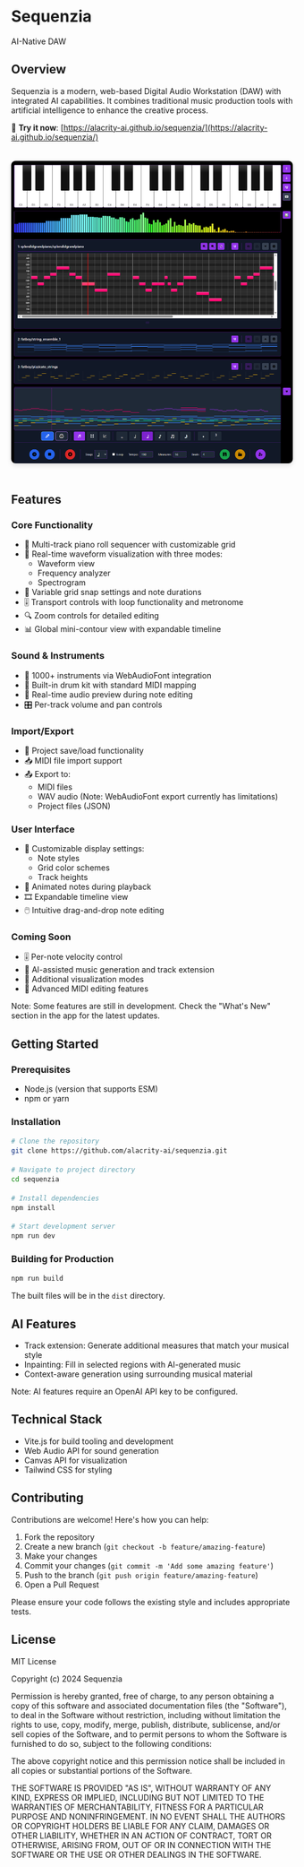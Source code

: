 # Sequenzia
AI-Native DAW

## Overview
Sequenzia is a modern, web-based Digital Audio Workstation (DAW) with integrated AI capabilities. It combines traditional music production tools with artificial intelligence to enhance the creative process.

🎵 **Try it now**: [https://alacrity-ai.github.io/sequenzia/](https://alacrity-ai.github.io/sequenzia/)

<img src="screenshot.PNG" alt="Sequenzia DAW Interface" width="800" style="border-radius: 8px; margin: 20px 0; box-shadow: 0 4px 8px rgba(0,0,0,0.1);">

## Features

### Core Functionality
- 🎹 Multi-track piano roll sequencer with customizable grid
- 🎨 Real-time waveform visualization with three modes:
  - Waveform view
  - Frequency analyzer
  - Spectrogram
- 🎼 Variable grid snap settings and note durations
- 🎚️ Transport controls with loop functionality and metronome
- 🔍 Zoom controls for detailed editing
- 📊 Global mini-contour view with expandable timeline

### Sound & Instruments
- 🎹 1000+ instruments via WebAudioFont integration
- 🥁 Built-in drum kit with standard MIDI mapping
- 🎵 Real-time audio preview during note editing
- 🎛️ Per-track volume and pan controls

### Import/Export
- 💾 Project save/load functionality
- 📥 MIDI file import support
- 📤 Export to:
  - MIDI files
  - WAV audio (Note: WebAudioFont export currently has limitations)
  - Project files (JSON)

### User Interface
- 🎨 Customizable display settings:
  - Note styles
  - Grid color schemes
  - Track heights
- 🌊 Animated notes during playback
- 🎞️ Expandable timeline view
- 🖱️ Intuitive drag-and-drop note editing

### Coming Soon
- 🎚️ Per-note velocity control
- 🤖 AI-assisted music generation and track extension
- 🎨 Additional visualization modes
- 🎼 Advanced MIDI editing features

Note: Some features are still in development. Check the "What's New" section in the app for the latest updates.

## Getting Started

### Prerequisites
- Node.js (version that supports ESM)
- npm or yarn

### Installation
```bash
# Clone the repository
git clone https://github.com/alacrity-ai/sequenzia.git

# Navigate to project directory
cd sequenzia

# Install dependencies
npm install

# Start development server
npm run dev
```

### Building for Production
```bash
npm run build
```

The built files will be in the `dist` directory.

## AI Features
- Track extension: Generate additional measures that match your musical style
- Inpainting: Fill in selected regions with AI-generated music
- Context-aware generation using surrounding musical material

Note: AI features require an OpenAI API key to be configured.

## Technical Stack
- Vite.js for build tooling and development
- Web Audio API for sound generation
- Canvas API for visualization
- Tailwind CSS for styling

## Contributing
Contributions are welcome! Here's how you can help:

1. Fork the repository
2. Create a new branch (`git checkout -b feature/amazing-feature`)
3. Make your changes
4. Commit your changes (`git commit -m 'Add some amazing feature'`)
5. Push to the branch (`git push origin feature/amazing-feature`)
6. Open a Pull Request

Please ensure your code follows the existing style and includes appropriate tests.

## License
MIT License

Copyright (c) 2024 Sequenzia

Permission is hereby granted, free of charge, to any person obtaining a copy
of this software and associated documentation files (the "Software"), to deal
in the Software without restriction, including without limitation the rights
to use, copy, modify, merge, publish, distribute, sublicense, and/or sell
copies of the Software, and to permit persons to whom the Software is
furnished to do so, subject to the following conditions:

The above copyright notice and this permission notice shall be included in all
copies or substantial portions of the Software.

THE SOFTWARE IS PROVIDED "AS IS", WITHOUT WARRANTY OF ANY KIND, EXPRESS OR
IMPLIED, INCLUDING BUT NOT LIMITED TO THE WARRANTIES OF MERCHANTABILITY,
FITNESS FOR A PARTICULAR PURPOSE AND NONINFRINGEMENT. IN NO EVENT SHALL THE
AUTHORS OR COPYRIGHT HOLDERS BE LIABLE FOR ANY CLAIM, DAMAGES OR OTHER
LIABILITY, WHETHER IN AN ACTION OF CONTRACT, TORT OR OTHERWISE, ARISING FROM,
OUT OF OR IN CONNECTION WITH THE SOFTWARE OR THE USE OR OTHER DEALINGS IN THE
SOFTWARE.





